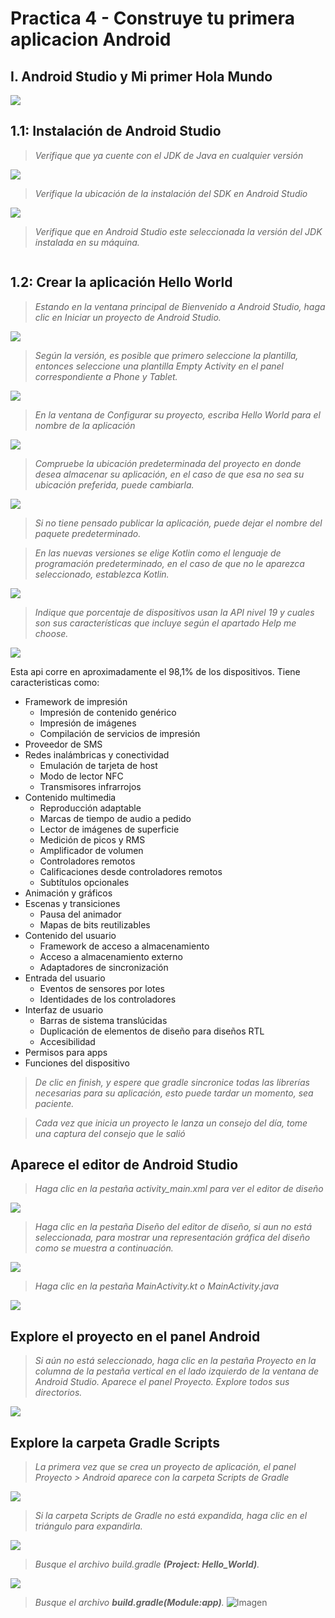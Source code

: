 # Practica 4 - Construye tu primera aplicacion Android

## I. Android Studio y Mi primer Hola Mundo
<img src="medios\1.PNG"/>

## 1.1: Instalación de Android Studio

> *Verifique que ya cuente con el JDK de Java en cualquier versión*
<img src="medios\2.png"/>

> *Verifique la ubicación de la instalación del SDK en Android Studio*
<img src="medios\2.PNG"/>

> *Verifique que en Android Studio este seleccionada la versión del JDK instalada en su máquina.*
<img src=""/>

## 1.2: Crear la aplicación Hello World

> *Estando en la ventana principal de Bienvenido a Android Studio, haga clic en Iniciar un proyecto de Android Studio.*
<img src="medios\4.jpg"/>

> *Según la versión, es posible que primero seleccione la plantilla, entonces seleccione una plantilla Empty Activity en el panel correspondiente a Phone y Tablet.*
<img src="medios\5.jpg"/>

> *En la ventana de Configurar su proyecto, escriba Hello World para el nombre de la aplicación*
<img src="medios\6.jpg"/>

> *Compruebe la ubicación predeterminada del proyecto en donde desea almacenar su aplicación, en el caso de que esa no sea su ubicación preferida, puede cambiarla.*
<img src="medios\7.jpg"/>

> *Si no tiene pensado publicar la aplicación, puede dejar el nombre del paquete predeterminado.*

> *En las nuevas versiones se elige Kotlin como el lenguaje de programación predeterminado, en el caso de que no le aparezca seleccionado, establezca Kotlin.*
<img src="medios\8.jpg"/>

> *Indique que porcentaje de dispositivos usan la API nivel 19 y cuales son sus características que incluye según el apartado Help me choose.*
<img src="medios\9.jpg"/>

Esta api corre en aproximadamente el 98,1% de los dispositivos. Tiene caracteristicas como:

+ Framework de impresión
  + Impresión de contenido genérico
  + Impresión de imágenes
  + Compilación de servicios de impresión
+ Proveedor de SMS
+ Redes inalámbricas y conectividad
  + Emulación de tarjeta de host
  + Modo de lector NFC
  + Transmisores infrarrojos
+ Contenido multimedia
  + Reproducción adaptable
  + Marcas de tiempo de audio a pedido
  + Lector de imágenes de superficie
  + Medición de picos y RMS
  + Amplificador de volumen
  + Controladores remotos
  + Calificaciones desde controladores remotos
  + Subtítulos opcionales
+ Animación y gráficos
+ Escenas y transiciones
  + Pausa del animador
  + Mapas de bits reutilizables
+ Contenido del usuario
  + Framework de acceso a almacenamiento
  + Acceso a almacenamiento externo
  + Adaptadores de sincronización
+ Entrada del usuario
  + Eventos de sensores por lotes
  + Identidades de los controladores
+ Interfaz de usuario
  + Barras de sistema translúcidas
  + Duplicación de elementos de diseño para diseños RTL
  + Accesibilidad
+ Permisos para apps
+ Funciones del dispositivo

> *De clic en finish, y espere que gradle sincronice todas las librerías necesarias para su aplicación, esto puede tardar un momento, sea paciente.*

> *Cada vez que inicia un proyecto le lanza un consejo del día, tome una captura del consejo que le salió* 

## Aparece el editor de Android Studio

> *Haga clic en la pestaña activity_main.xml para ver el editor de diseño*
<img src="medios\10.jpg"/>

> *Haga clic en la pestaña Diseño del editor de diseño, si aun no está seleccionada, para mostrar una representación gráfica del diseño como se muestra a continuación.*
<img src="medios\11.jpg"/>

> *Haga clic en la pestaña MainActivity.kt o MainActivity.java*
<img src="medios\12.jpg"/>

## Explore el proyecto en el panel Android

> *Si aún no está seleccionado, haga clic en la pestaña Proyecto en la columna de la pestaña vertical en el lado izquierdo de la ventana de Android Studio. Aparece el panel Proyecto. Explore todos sus directorios.*
<img src="medios\13.jpg"/>

## Explore la carpeta Gradle Scripts

> *La primera vez que se crea un proyecto de aplicación, el panel Proyecto > Android aparece con la carpeta Scripts de Gradle*
<img src="medios\14.jpg"/>

> *Si la carpeta Scripts de Gradle no está expandida, haga clic en el triángulo para expandirla.*
<img src="medios\15.jpg"/>

> *Busque el archivo build.gradle **(Project: Hello_World)**.*
<img src="medios\16.jpg"/>

> *Busque el archivo **build.gradle(Module:app)**.*
![Imagen](/medios/16.jpg)